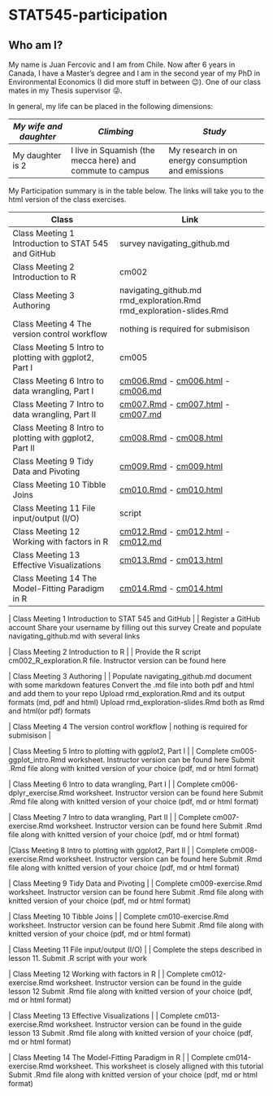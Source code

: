 # STAT545-participation



## Who am I?
My name is Juan Fercovic and I am from Chile. Now after 6 years in Canada, I have a Master’s degree and I am in the second year of my PhD in Environmental Economics (I did more stuff in between :wink:). One of our class mates in my Thesis supervisor :stuck_out_tongue_winking_eye:.

In general, my life can be placed in the following dimensions:

|*My wife and daughter* | *Climbing* | *Study* |
| --------------------- | ---------- | ------- |
| My daughter is 2 | I live in Squamish (the mecca here) and commute to campus | My research in on energy consumption and emissions |


My Participation summary is in the table below. The links will take you to the html version of the class exercises.

| Class | Link |
| ----- | ---- |
| Class Meeting 1 Introduction to STAT 545 and GitHub | survey navigating_github.md |
| Class Meeting 2 Introduction to R | cm002 |
| Class Meeting 3 Authoring | navigating_github.md rmd_exploration.Rmd rmd_exploration-slides.Rmd|
| Class Meeting 4 The version control workflow | nothing is required for submisison |
| Class Meeting 5 Intro to plotting with ggplot2, Part I | cm005 |
| Class Meeting 6 Intro to data wrangling, Part I | [cm006.Rmd](https://juanfercovic.github.io/STAT545-participation/cm006.Rmd) - [cm006.html](https://juanfercovic.github.io/STAT545-participation/cm006.html) - [cm006.md](https://github.com/juanfercovic/STAT545-participation/blob/master/cm006.md) |
| Class Meeting 7 Intro to data wrangling, Part II | [cm007.Rmd](https://juanfercovic.github.io/STAT545-participation/Class08/cm007.Rmd) - [cm007.html](https://juanfercovic.github.io/STAT545-participation/Class08/cm007.html) - [cm007.md](https://github.com/juanfercovic/STAT545-participation/blob/master/cm007.md) |
|Class Meeting 8 Intro to plotting with ggplot2, Part II | [cm008.Rmd](https://juanfercovic.github.io/STAT545-participation/Class08/cm008.Rmd) - [cm008.html](https://juanfercovic.github.io/STAT545-participation/Class08/cm008.html)  |
| Class Meeting 9 Tidy Data and Pivoting | [cm009.Rmd](https://juanfercovic.github.io/STAT545-participation/Oct01-%20Class09/cm009-exercise.Rmd) - [cm009.html](https://juanfercovic.github.io/STAT545-participation/Oct01-%20Class09/cm009-exercise.nb.html) |
| Class Meeting 10 Tibble Joins | [cm010.Rmd](https://juanfercovic.github.io/STAT545-participation/Oct03-%20Class10/cm010.Rmd) - [cm010.html](https://juanfercovic.github.io/STAT545-participation/Oct03-%20Class10/cm010.html)|
| Class Meeting 11 File input/output (I/O) | script |
| Class Meeting 12 Working with factors in R | [cm012.Rmd](https://juanfercovic.github.io/STAT545-participation/cm012.Rmd) -  [cm012.html](https://juanfercovic.github.io/STAT545-participation/cm012.html) - [cm012.md](https://github.com/juanfercovic/STAT545-participation/blob/master/cm012.md) |
| Class Meeting 13 Effective Visualizations | [cm013.Rmd](https://juanfercovic.github.io/STAT545-participation/cm013.Rmd) -  [cm013.html](https://juanfercovic.github.io/STAT545-participation/cm013.html) |
| Class Meeting 14 The Model-Fitting Paradigm in R | [cm014.Rmd](https://juanfercovic.github.io/STAT545-participation/cm014.Rmd) -  [cm014.html](https://juanfercovic.github.io/STAT545-participation/cm014.html) |



| Class Meeting 1 Introduction to STAT 545 and GitHub | |
Register a GitHub account
Share your username by filling out this survey
Create and populate navigating_github.md with several links

| Class Meeting 2 Introduction to R | |
Provide the R script cm002_R_exploration.R file. Instructor version can be found here

| Class Meeting 3 Authoring | |
Populate navigating_github.md document with some markdown features
Convert the .md file into both pdf and html and add them to your repo
Upload rmd_exploration.Rmd and its output formats (md, pdf and html)
Upload rmd_exploration-slides.Rmd both as Rmd and html(or pdf) formats

| Class Meeting 4 The version control workflow | nothing is required for submisison |

| Class Meeting 5 Intro to plotting with ggplot2, Part I | |
Complete cm005-ggplot_intro.Rmd worksheet. Instructor version can be found here
Submit .Rmd file along with knitted version of your choice (pdf, md or html format)

| Class Meeting 6 Intro to data wrangling, Part I | |
Complete cm006-dplyr_exercise.Rmd worksheet. Instructor version can be found here
Submit .Rmd file along with knitted version of your choice (pdf, md or html format)

| Class Meeting 7 Intro to data wrangling, Part II | |
Complete cm007-exercise.Rmd worksheet. Instructor version can be found here
Submit .Rmd file along with knitted version of your choice (pdf, md or html format)

|Class Meeting 8 Intro to plotting with ggplot2, Part II | |
Complete cm008-exercise.Rmd worksheet. Instructor version can be found here
Submit .Rmd file along with knitted version of your choice (pdf, md or html format)

| Class Meeting 9 Tidy Data and Pivoting | |
Complete cm009-exercise.Rmd worksheet. Instructor version can be found here
Submit .Rmd file along with knitted version of your choice (pdf, md or html format)

| Class Meeting 10 Tibble Joins | |
Complete cm010-exercise.Rmd worksheet. Instructor version can be found here
Submit .Rmd file along with knitted version of your choice (pdf, md or html format)

| Class Meeting 11 File input/output (I/O) | |
Complete the steps described in lesson 11.
Submit .R script with your work

| Class Meeting 12 Working with factors in R | |
Complete cm012-exercise.Rmd worksheet. Instructor version can be found in the guide lesson 12
Submit .Rmd file along with knitted version of your choice (pdf, md or html format)

| Class Meeting 13 Effective Visualizations | |
Complete cm013-exercise.Rmd worksheet. Instructor version can be found in the guide lesson 13
Submit .Rmd file along with knitted version of your choice (pdf, md or html format)

| Class Meeting 14 The Model-Fitting Paradigm in R | |
Complete cm014-exercise.Rmd worksheet. This worksheet is closely alligned with this tutorial
Submit .Rmd file along with knitted version of your choice (pdf, md or html format)




